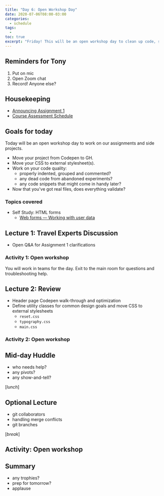 ```yaml
---
title: "Day 6: Open Workshop Day"
date: 2020-07-06T08:00-03:00
categories:
  - schedule
tags:
  - 
toc: true
excerpt: "Friday! This will be an open workshop day to clean up code, self-study and work on Assignment 1."
---
```

## Reminders for Tony
1. Put on mic
2. Open Zoom chat
3. Record! Anyone else?

## Housekeeping
- [Announcing Assignment 1](https://github.com/cprg210/assignments/blob/master/assignment-1/README.md)
- [Course Assessment Schedule](https://github.com/cprg210/assignments/)

## Goals for today
Today will be an open workshop day to work on our assignments and side projects.
- Move your project from Codepen to GH.
- Move your CSS to external stylesheet(s).
- Work on your code quality: 
  - properly indented, grouped and commented?
  - any dead code from abandoned experiments?
  - any code snippets that might come in handy later?
- Now that you've got real files, does everything validate?

### Topics covered
- Self Study: HTML forms
  - [Web forms — Working with user data](https://developer.mozilla.org/en-US/docs/Learn/Forms)

## Lecture 1: Travel Experts Discussion
- Open Q&A for Assignment 1 clarifications

### Activity 1: Open workshop
You will work in teams for the day. Exit to the main room for questions and troubleshooting help.

## Lecture 2: Review
- Header page Codepen walk-through and optimization
- Define utility classes for common design goals and move CSS to external stylesheets
  - `reset.css`
  - `typography.css`
  - `main.css`

### Activity 2: Open workshop

## Mid-day Huddle
- who needs help?
- any pivots?
- any show-and-tell?

[*lunch*]

## Optional Lecture
- git collaborators
- handling merge conflicts
- git branches

[*break*]

## Activity: Open workshop

## Summary
- any trophies?
- prep for tomorrow?
- applause